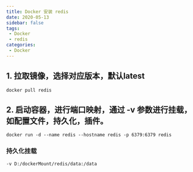```yaml
---
title: Docker 安装 redis
date: 2020-05-13
sidebar: false
tags:
 - Docker
 - redis
categories:
 - Docker
---
```


## 1. 拉取镜像，选择对应版本，默认latest
```shell
docker pull redis
```
## 2. 启动容器，进行端口映射，通过 **-v** 参数进行挂载，如配置文件，持久化，插件。
```shell
docker run -d --name redis --hostname redis -p 6379:6379 redis
```

### 持久化挂载
```shell
-v D:/dockerMount/redis/data:/data
```
